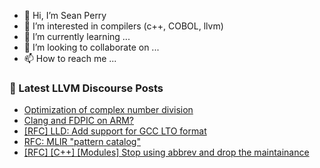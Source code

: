 - 👋 Hi, I’m Sean Perry
- 👀 I’m interested in compilers (c++, COBOL, llvm)
- 🌱 I’m currently learning ...
- 💞️ I’m looking to collaborate on ...
- 📫 How to reach me ...

<!---
s66perry/s66perry is a ✨ special ✨ repository because its `README.md` (this file) appears on your GitHub profile.
You can click the Preview link to take a look at your changes.
--->
### 📕 Latest LLVM Discourse Posts

<!-- DISCOURSE-LLVM:START -->
- [Optimization of complex number division](https://discourse.llvm.org/t/optimization-of-complex-number-division/83468?page=2#post_25)
- [Clang and FDPIC on ARM?](https://discourse.llvm.org/t/clang-and-fdpic-on-arm/87181#post_2)
- [[RFC] LLD: Add support for GCC LTO format](https://discourse.llvm.org/t/rfc-lld-add-support-for-gcc-lto-format/87172#post_5)
- [RFC: MLIR &quot;pattern catalog&quot;](https://discourse.llvm.org/t/rfc-mlir-pattern-catalog/87121#post_16)
- [[RFC] [C++] [Modules] Stop using abbrev and drop the maintainance](https://discourse.llvm.org/t/rfc-c-modules-stop-using-abbrev-and-drop-the-maintainance/87063?page=2#post_21)
<!-- DISCOURSE-LLVM:END -->
